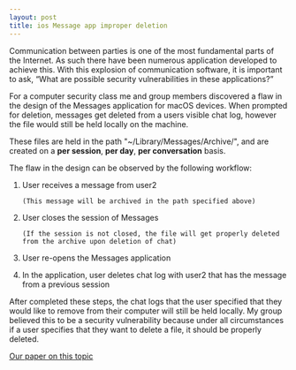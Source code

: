 ```yaml
---
layout: post
title: ios Message app improper deletion
---
```


Communication between parties is one of the most fundamental parts of the Internet. As such there have been numerous application developed to achieve this. With this explosion of communication software, it is important to ask, “What are possible security vulnerabilities in these applications?”

For a computer security class me and group members discovered a flaw in the design of the Messages application for macOS devices. When prompted for deletion, messages get deleted from a users visible chat log, however the file would still be held locally on the machine.

These files are held in the path "~/Library/Messages/Archive/<date>", and are created on a **per session**, **per day**, **per conversation** basis.
  
The flaw in the design can be observed by the following workflow:
1. User receives a message from user2

       (This message will be archived in the path specified above)
  
2. User closes the session of Messages 

       (If the session is not closed, the file will get properly deleted from the archive upon deletion of chat)
3. User re-opens the Messages application
4. In the application, user deletes chat log with user2 that has the message from a previous session

After completed these steps, the chat logs that the user specified that they would like to remove from their computer will still be held locally. My group believed this to be a security vulnerability because under all circumstances if a user specifies that they want to delete a file, it should be properly deleted.



[Our paper on this topic](https://docs.google.com/document/d/19rjm4gdiN9G9KKw2alxmD76Si2UuGU8ydO_Z0VI_MHM/edit)
